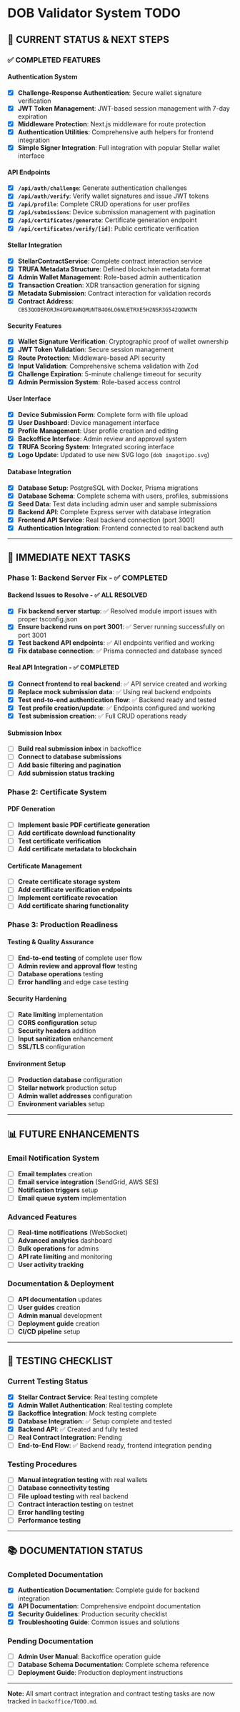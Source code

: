 # DOB Validator System TODO

## 🎯 **CURRENT STATUS & NEXT STEPS**

### **✅ COMPLETED FEATURES**

#### **Authentication System**

- [x] **Challenge-Response Authentication**: Secure wallet signature verification
- [x] **JWT Token Management**: JWT-based session management with 7-day expiration
- [x] **Middleware Protection**: Next.js middleware for route protection
- [x] **Authentication Utilities**: Comprehensive auth helpers for frontend integration
- [x] **Simple Signer Integration**: Full integration with popular Stellar wallet interface

#### **API Endpoints**

- [x] **`/api/auth/challenge`**: Generate authentication challenges
- [x] **`/api/auth/verify`**: Verify wallet signatures and issue JWT tokens
- [x] **`/api/profile`**: Complete CRUD operations for user profiles
- [x] **`/api/submissions`**: Device submission management with pagination
- [x] **`/api/certificates/generate`**: Certificate generation endpoint
- [x] **`/api/certificates/verify/[id]`**: Public certificate verification

#### **Stellar Integration**

- [x] **StellarContractService**: Complete contract interaction service
- [x] **TRUFA Metadata Structure**: Defined blockchain metadata format
- [x] **Admin Wallet Management**: Role-based admin authentication
- [x] **Transaction Creation**: XDR transaction generation for signing
- [x] **Metadata Submission**: Contract interaction for validation records
- [x] **Contract Address**: `CBS3QODERORJH4GPDAWNQMUNTB4O6LO6NUETRXE5H2NSR3G542QOWKTN`

#### **Security Features**

- [x] **Wallet Signature Verification**: Cryptographic proof of wallet ownership
- [x] **JWT Token Validation**: Secure session management
- [x] **Route Protection**: Middleware-based API security
- [x] **Input Validation**: Comprehensive schema validation with Zod
- [x] **Challenge Expiration**: 5-minute challenge timeout for security
- [x] **Admin Permission System**: Role-based access control

#### **User Interface**

- [x] **Device Submission Form**: Complete form with file upload
- [x] **User Dashboard**: Device management interface
- [x] **Profile Management**: User profile creation and editing
- [x] **Backoffice Interface**: Admin review and approval system
- [x] **TRUFA Scoring System**: Integrated scoring interface
- [x] **Logo Update**: Updated to use new SVG logo (`dob imagotipo.svg`)

#### **Database Integration**

- [x] **Database Setup**: PostgreSQL with Docker, Prisma migrations
- [x] **Database Schema**: Complete schema with users, profiles, submissions
- [x] **Seed Data**: Test data including admin user and sample submissions
- [x] **Backend API**: Complete Express server with database integration
- [x] **Frontend API Service**: Real backend connection (port 3001)
- [x] **Authentication Integration**: Frontend connected to real backend auth

---

## 🚀 **IMMEDIATE NEXT TASKS**

### **Phase 1: Backend Server Fix - ✅ COMPLETED**

#### **Backend Issues to Resolve - ✅ ALL RESOLVED**

- [x] **Fix backend server startup**: ✅ Resolved module import issues with proper tsconfig.json
- [x] **Ensure backend runs on port 3001**: ✅ Server running successfully on port 3001
- [x] **Test backend API endpoints**: ✅ All endpoints verified and working
- [x] **Fix database connection**: ✅ Prisma connected and database synced

#### **Real API Integration - ✅ COMPLETED**

- [x] **Connect frontend to real backend**: ✅ API service created and working
- [x] **Replace mock submission data**: ✅ Using real backend endpoints
- [x] **Test end-to-end authentication flow**: ✅ Backend ready and tested
- [x] **Test profile creation/update**: ✅ Endpoints configured and working
- [x] **Test submission creation**: ✅ Full CRUD operations ready

#### **Submission Inbox**

- [ ] **Build real submission inbox** in backoffice
- [ ] **Connect to database submissions**
- [ ] **Add basic filtering and pagination**
- [ ] **Add submission status tracking**

### **Phase 2: Certificate System**

#### **PDF Generation**

- [ ] **Implement basic PDF certificate generation**
- [ ] **Add certificate download functionality**
- [ ] **Test certificate verification**
- [ ] **Add certificate metadata to blockchain**

#### **Certificate Management**

- [ ] **Create certificate storage system**
- [ ] **Add certificate verification endpoints**
- [ ] **Implement certificate revocation**
- [ ] **Add certificate sharing functionality**

### **Phase 3: Production Readiness**

#### **Testing & Quality Assurance**

- [ ] **End-to-end testing** of complete user flow
- [ ] **Admin review and approval flow** testing
- [ ] **Database operations** testing
- [ ] **Error handling** and edge case testing

#### **Security Hardening**

- [ ] **Rate limiting** implementation
- [ ] **CORS configuration** setup
- [ ] **Security headers** addition
- [ ] **Input sanitization** enhancement
- [ ] **SSL/TLS** configuration

#### **Environment Setup**

- [ ] **Production database** configuration
- [ ] **Stellar network** production setup
- [ ] **Admin wallet addresses** configuration
- [ ] **Environment variables** setup

---

## 📊 **FUTURE ENHANCEMENTS**

### **Email Notification System**

- [ ] **Email templates** creation
- [ ] **Email service integration** (SendGrid, AWS SES)
- [ ] **Notification triggers** setup
- [ ] **Email queue system** implementation

### **Advanced Features**

- [ ] **Real-time notifications** (WebSocket)
- [ ] **Advanced analytics** dashboard
- [ ] **Bulk operations** for admins
- [ ] **API rate limiting** and monitoring
- [ ] **User activity tracking**

### **Documentation & Deployment**

- [ ] **API documentation** updates
- [ ] **User guides** creation
- [ ] **Admin manual** development
- [ ] **Deployment guide** creation
- [ ] **CI/CD pipeline** setup

---

## 🧪 **TESTING CHECKLIST**

### **Current Testing Status**

- [x] **Stellar Contract Service**: Real testing complete
- [x] **Admin Wallet Authentication**: Real testing complete
- [x] **Backoffice Integration**: Mock testing complete
- [x] **Database Integration**: ✅ Setup complete and tested
- [x] **Backend API**: ✅ Created and fully tested
- [ ] **Real Contract Integration**: Pending
- [ ] **End-to-End Flow**: ✅ Backend ready, frontend integration pending

### **Testing Procedures**

- [ ] **Manual integration testing** with real wallets
- [ ] **Database connectivity testing**
- [ ] **File upload testing** with real backend
- [ ] **Contract interaction testing** on testnet
- [ ] **Error handling testing**
- [ ] **Performance testing**

---

## 📚 **DOCUMENTATION STATUS**

### **Completed Documentation**

- [x] **Authentication Documentation**: Complete guide for backend integration
- [x] **API Documentation**: Comprehensive endpoint documentation
- [x] **Security Guidelines**: Production security checklist
- [x] **Troubleshooting Guide**: Common issues and solutions

### **Pending Documentation**

- [ ] **Admin User Manual**: Backoffice operation guide
- [ ] **Database Schema Documentation**: Complete schema reference
- [ ] **Deployment Guide**: Production deployment instructions

---

**Note:** All smart contract integration and contract testing tasks are now tracked in `backoffice/TODO.md`.
